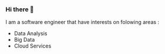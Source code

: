### Hi there 👋

I am a software engineer that have interests on folowing areas : 
- Data Analysis
- Big Data
- Cloud Services
